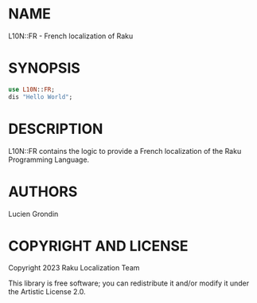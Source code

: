 NAME
====

L10N::FR - French localization of Raku

SYNOPSIS
========

```raku
use L10N::FR;
dis "Hello World";
```

DESCRIPTION
===========

L10N::FR contains the logic to provide a French localization of the Raku Programming Language.

AUTHORS
=======

Lucien Grondin

COPYRIGHT AND LICENSE
=====================

Copyright 2023 Raku Localization Team

This library is free software; you can redistribute it and/or modify it under the Artistic License 2.0.

